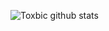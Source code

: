 ![Toxbic github stats](https://github-readme-stats.vercel.app/api?username=toxbic&show_icons=true&theme=tokyonight)
